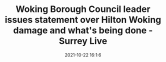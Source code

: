 ---
"title": "Woking Borough Council leader issues statement over Hilton Woking damage and what's being done - Surrey Live"
"date": "2021-10-22 16:1:6"
"feed_name": "GOOGLENEWSCONSTRUCTION"
"feed_website": "https://news.google.com/search?q=construction%2Bincident&hl=en-US&gl=US&ceid=US:en"
"feed_rss": "https://news.google.com/rss/search?q=construction%2Bincident&hl=en-US&gl=US&ceid=US:en"
"link": "https://www.getsurrey.co.uk/news/surrey-news/woking-borough-council-leader-issues-21945408"
"source": "{'href': 'https://www.getsurrey.co.uk', 'title': 'Surrey Live'}"
"file": "_posts/2021-1-1-27d2a3ebd72f673a1aae523b197b29eb00e89072.md"
"accident": "0"
"drilling": "0"
"represented_by": "0"
"dead": "0"
"injured": "0"
"arrested": "0"
"place": "unknown place"
"where": "unknown site"
"causes": "unknown"
"place_uri": "unknown place"
---